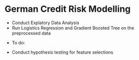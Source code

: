 # German Credit Risk Modelling
- Conduct Explatory Data Analysis
- Run Logistics Regression and Gradient Boosted Tree on the preprocessed data

* To do:
- Conduct hypothesis testing for feature selections

